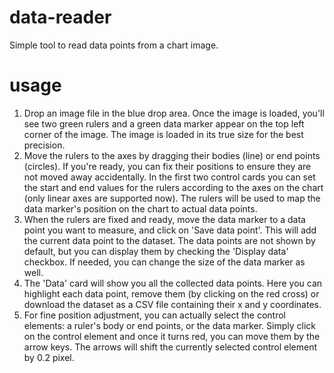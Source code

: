 # data-reader
Simple tool to read data points from a chart image.

# usage

1. Drop an image file in the blue drop area. Once the image is loaded, you'll see two green rulers and a green data marker
appear on the top left corner of the image. The image is loaded in its true size for the best precision.
2. Move the rulers to the axes by dragging their bodies (line) or end points (circles). If you're ready, you can fix their
positions to ensure they are not moved away accidentally. In the first two control cards you can set the start and end values
for the rulers according to the axes on the chart (only linear axes are supported now). The rulers will be used to map the
data marker's position on the chart to actual data points.
3. When the rulers are fixed and ready, move the data marker to a data point you want to measure, and click on
'Save data point'. This will add the current data point to the dataset. The data points are not shown by default, but you can
display them by checking the 'Display data' checkbox. If needed, you can change the size of the data marker as well.
4. The 'Data' card will show you all the collected data points. Here you can highlight each data point, remove them (by
clicking on the red cross) or download the dataset as a CSV file containing their x and y coordinates.
5. For fine position adjustment, you can actually select the control elements: a ruler's body or end points, or the data
marker. Simply click on the control element and once it turns red, you can move them by the arrow keys. The arrows will shift
the currently selected control element by 0.2 pixel.
